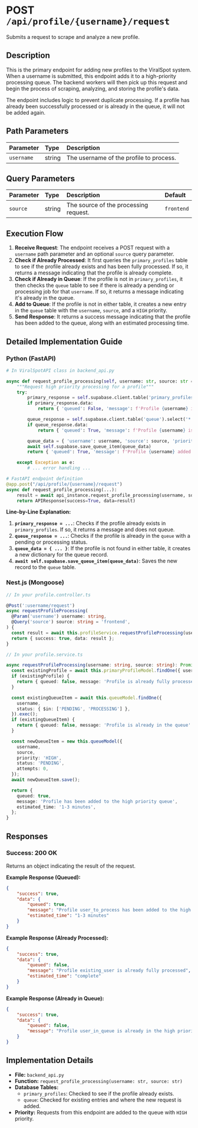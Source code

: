 # POST `/api/profile/{username}/request`

Submits a request to scrape and analyze a new profile.

## Description

This is the primary endpoint for adding new profiles to the ViralSpot system. When a username is submitted, this endpoint adds it to a high-priority processing queue. The backend workers will then pick up this request and begin the process of scraping, analyzing, and storing the profile's data.

The endpoint includes logic to prevent duplicate processing. If a profile has already been successfully processed or is already in the queue, it will not be added again.

## Path Parameters

| Parameter  | Type   | Description                             |
| :--------- | :----- | :-------------------------------------- |
| `username` | string | The username of the profile to process. |

## Query Parameters

| Parameter | Type   | Description                           | Default    |
| :-------- | :----- | :------------------------------------ | :--------- |
| `source`  | string | The source of the processing request. | `frontend` |

## Execution Flow

1.  **Receive Request**: The endpoint receives a POST request with a `username` path parameter and an optional `source` query parameter.
2.  **Check if Already Processed**: It first queries the `primary_profiles` table to see if the profile already exists and has been fully processed. If so, it returns a message indicating that the profile is already complete.
3.  **Check if Already in Queue**: If the profile is not in `primary_profiles`, it then checks the `queue` table to see if there is already a pending or processing job for that `username`. If so, it returns a message indicating it's already in the queue.
4.  **Add to Queue**: If the profile is not in either table, it creates a new entry in the `queue` table with the `username`, `source`, and a `HIGH` priority.
5.  **Send Response**: It returns a success message indicating that the profile has been added to the queue, along with an estimated processing time.

## Detailed Implementation Guide

### Python (FastAPI)

```python
# In ViralSpotAPI class in backend_api.py

async def request_profile_processing(self, username: str, source: str = "frontend"):
    """Request high priority processing for a profile"""
    try:
        primary_response = self.supabase.client.table('primary_profiles').select('username').eq('username', username).execute()
        if primary_response.data:
            return { 'queued': False, 'message': f'Profile {username} is already fully processed', ... }

        queue_response = self.supabase.client.table('queue').select('*').eq('username', username).in_('status', ['PENDING', 'PROCESSING']).execute()
        if queue_response.data:
            return { 'queued': True, 'message': f'Profile {username} is already in queue', ... }

        queue_data = { 'username': username, 'source': source, 'priority': 'HIGH', ... }
        await self.supabase.save_queue_item(queue_data)
        return { 'queued': True, 'message': f'Profile {username} added to high priority queue', ... }

    except Exception as e:
        # ... error handling ...

# FastAPI endpoint definition
@app.post("/api/profile/{username}/request")
async def request_profile_processing(...):
    result = await api_instance.request_profile_processing(username, source)
    return APIResponse(success=True, data=result)
```

**Line-by-Line Explanation:**

1.  **`primary_response = ...`**: Checks if the profile already exists in `primary_profiles`. If so, it returns a message and does not queue.
2.  **`queue_response = ...`**: Checks if the profile is already in the `queue` with a pending or processing status.
3.  **`queue_data = { ... }`**: If the profile is not found in either table, it creates a new dictionary for the queue record.
4.  **`await self.supabase.save_queue_item(queue_data)`**: Saves the new record to the `queue` table.

### Nest.js (Mongoose)

```typescript
// In your profile.controller.ts

@Post(':username/request')
async requestProfileProcessing(
  @Param('username') username: string,
  @Query('source') source: string = 'frontend',
) {
  const result = await this.profileService.requestProfileProcessing(username, source);
  return { success: true, data: result };
}

// In your profile.service.ts

async requestProfileProcessing(username: string, source: string): Promise<any> {
  const existingProfile = await this.primaryProfileModel.findOne({ username }).exec();
  if (existingProfile) {
    return { queued: false, message: 'Profile is already fully processed' };
  }

  const existingQueueItem = await this.queueModel.findOne({
    username,
    status: { $in: ['PENDING', 'PROCESSING'] },
  }).exec();
  if (existingQueueItem) {
    return { queued: false, message: 'Profile is already in the queue' };
  }

  const newQueueItem = new this.queueModel({
    username,
    source,
    priority: 'HIGH',
    status: 'PENDING',
    attempts: 0,
  });
  await newQueueItem.save();

  return {
    queued: true,
    message: 'Profile has been added to the high priority queue',
    estimated_time: '1-3 minutes',
  };
}
```

## Responses

### Success: 200 OK

Returns an object indicating the result of the request.

**Example Response (Queued):**

```json
{
    "success": true,
    "data": {
        "queued": true,
        "message": "Profile user_to_process has been added to the high priority queue",
        "estimated_time": "1-3 minutes"
    }
}
```

**Example Response (Already Processed):**

```json
{
    "success": true,
    "data": {
        "queued": false,
        "message": "Profile existing_user is already fully processed",
        "estimated_time": "complete"
    }
}
```

**Example Response (Already in Queue):**

```json
{
    "success": true,
    "data": {
        "queued": false,
        "message": "Profile user_in_queue is already in the high priority queue"
    }
}
```

## Implementation Details

-   **File:** `backend_api.py`
-   **Function:** `request_profile_processing(username: str, source: str)`
-   **Database Tables:**
    -   `primary_profiles`: Checked to see if the profile already exists.
    -   `queue`: Checked for existing entries and where the new request is added.
-   **Priority:** Requests from this endpoint are added to the queue with `HIGH` priority.

